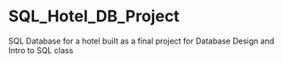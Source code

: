 # SQL_Hotel_DB_Project
SQL Database for a hotel built as a final project for Database Design and Intro to SQL class
